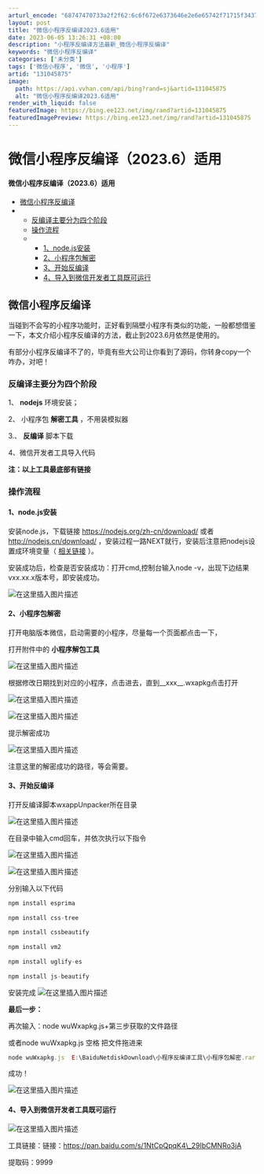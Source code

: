 ```yaml
---
arturl_encode: "68747470733a2f2f62:6c6f672e6373646e2e6e65742f71715f34373435323537332f:61727469636c652f64657461696c732f313331303435383735"
layout: post
title: "微信小程序反编译2023.6适用"
date: 2023-06-05 13:26:31 +08:00
description: "小程序反编译方法最新_微信小程序反编译"
keywords: "微信小程序反编译"
categories: ['未分类']
tags: ['微信小程序', '微信', '小程序']
artid: "131045875"
image:
  path: https://api.vvhan.com/api/bing?rand=sj&artid=131045875
  alt: "微信小程序反编译2023.6适用"
render_with_liquid: false
featuredImage: https://bing.ee123.net/img/rand?artid=131045875
featuredImagePreview: https://bing.ee123.net/img/rand?artid=131045875
---
```


# 微信小程序反编译（2023.6）适用

#### 微信小程序反编译（2023.6）适用

* [微信小程序反编译](#_2)
* + [反编译主要分为四个阶段](#_7)
  + [操作流程](#_19)
  + - [1、node.js安装](#1nodejs_20)
    - [2、小程序包解密](#2_27)
    - [3、开始反编译](#3_39)
    - [4、导入到微信开发者工具既可运行](#4_71)

## 微信小程序反编译

当碰到不会写的小程序功能时，正好看到隔壁小程序有类似的功能，一般都想借鉴一下，本文介绍小程序反编译的方法，截止到2023.6月依然是使用的。

有部分小程序反编译不了的，毕竟有些大公司让你看到了源码，你转身copy一个咋办，对吧！

### 反编译主要分为四个阶段

1、
**nodejs**
环境安装；

2、 小程序包
**解密工具**
，不用装模拟器

3.、
**反编译**
脚本下载

4、微信开发者工具导入代码

**注：以上工具最底部有链接**

### 操作流程

#### 1、node.js安装

安装node.js，下载链接
<https://nodejs.org/zh-cn/download/>
或者
<http://nodejs.cn/download/>
，安装过程一路NEXT就行，安装后注意把nodejs设置成环境变量（
[相关链接](https://blog.csdn.net/m0_61030759/article/details/126417731)
）。

安装成功后，检查是否安装成功：打开cmd,控制台输入node -v，出现下边结果vxx.xx.x版本号，即安装成功。

![在这里插入图片描述](https://i-blog.csdnimg.cn/blog_migrate/4410f010176fa6cba83c5175c431193c.png)

#### 2、小程序包解密

打开电脑版本微信，启动需要的小程序，尽量每一个页面都点击一下，
  
打开附件中的
**小程序解包工具**

![在这里插入图片描述](https://i-blog.csdnimg.cn/blog_migrate/7e100f253b237f2664cd6638fb79ec4c.png)
  
根据修改日期找到对应的小程序，点击进去，直到\_\_xxx\_\_.wxapkg点击打开

![在这里插入图片描述](https://i-blog.csdnimg.cn/blog_migrate/8e0da15f50392bd8e4b0987f04bba8ab.png)
  
![在这里插入图片描述](https://i-blog.csdnimg.cn/blog_migrate/7998eb0a2d4953468aa527392cad91bf.png)
  
提示解密成功
  
![在这里插入图片描述](https://i-blog.csdnimg.cn/blog_migrate/7f10371f554af4c9b41771b9e071d3a0.png)
  
注意这里的解密成功的路径，等会需要。

#### 3、开始反编译

打开反编译脚本wxappUnpacker所在目录
  
![在这里插入图片描述](https://i-blog.csdnimg.cn/blog_migrate/694294e77d068ade81332f45eee7e444.png)

在目录中输入cmd回车，并依次执行以下指令
  
![在这里插入图片描述](https://i-blog.csdnimg.cn/blog_migrate/61b1c76d00c5e576e1e9afdc2d6e4374.png)
  
![在这里插入图片描述](https://i-blog.csdnimg.cn/blog_migrate/7e37aac683fdecc734367699a3f62d2f.png)

分别输入以下代码

```javascript
npm install esprima
 
npm install css-tree
 
npm install cssbeautify
 
npm install vm2
 
npm install uglify-es
 
npm install js-beautify

```

安装完成
![在这里插入图片描述](https://i-blog.csdnimg.cn/blog_migrate/d48d14e7ec2ff622578450b4066e8d0c.png)
  
**最后一步：**
  
再次输入：node wuWxapkg.js+第三步获取的文件路径
  
或者node wuWxapkg.js 空格 把文件拖进来

```javascript
node wuWxapkg.js  E:\BaiduNetdiskDownload\小程序反编译工具\小程序包解密.rar\小程序包解密\wxpack\wx83bb2b761358072d.wxapkg

```

成功！
  
![在这里插入图片描述](https://i-blog.csdnimg.cn/blog_migrate/5a3bf59bb640dd2f9d78e0cbcaf54131.png)

#### 4、导入到微信开发者工具既可运行

![在这里插入图片描述](https://i-blog.csdnimg.cn/blog_migrate/fc19f3fc8d57a655013d1cf8ec98e24c.png)

工具链接：链接：https://pan.baidu.com/s/1NtCpQpqK4\_29IbCMNRo3jA
  
提取码：9999